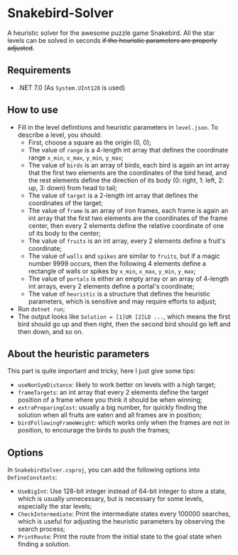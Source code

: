 # Snakebird-Solver

A heuristic solver for the awesome puzzle game Snakebird.
All the star levels can be solved in seconds ~~if the heuristic parameters are properly adjusted~~.

## Requirements

+ .NET 7.0 (As `System.UInt128` is used)

## How to use

+ Fill in the level definitions and heuristic parameters in `level.json`. To describe a level, you should:
  + First, choose a square as the origin (0, 0);
  + The value of `range` is a 4-length int array that defines the coordinate range `x_min`, `x_max`, `y_min`, `y_max`;
  + The value of `birds` is an array of birds, each bird is again an int array that the first two elements are the coordinates of the bird head, and the rest elements define the direction of its body (0: right, 1: left, 2: up, 3: down) from head to tail;
  + The value of `target` is a 2-length int array that defines the coordinates of the target;
  + The value of `frame` is an array of iron frames, each frame is again an int array that the first two elements are the coordinates of the frame center, then every 2 elements define the relative coordinate of one of its body to the center;
  + The value of `fruits` is an int array, every 2 elements define a fruit's coordinate;
  + The value of `walls` and `spikes` are similar to `fruits`, but if a magic number 9999 occurs, then the following 4 elements define a rectangle of walls or spikes by `x_min`, `x_max`, `y_min`, `y_max`;
  + The value of `portals` is either an empty array or an array of 4-length int arrays, every 2 elements define a portal's coordinate;
  + The value of `heuristic` is a structure that defines the heuristic parameters, which is sensitive and may require efforts to adjust;
+ Run `dotnet run`;
+ The output looks like `Solution = [1]UR [2]LD ...`, which means the first bird should go up and then right, then the second bird should go left and then down, and so on.

## About the heuristic parameters

This part is quite important and tricky, here I just give some tips:

+ `useNonSymDistance`: likely to work better on levels with a high target;
+ `frameTargets`: an int array that every 2 elements define the target position of a frame where you think it should be when winning;
+ `extraPreparingCost`: usually a big number, for quickly finding the solution when all fruits are eaten and all frames are in position;
+ `birdFollowingFrameWeight`: which works only when the frames are not in position, to encourage the birds to push the frames;

## Options

In `SnakebirdSolver.csproj`, you can add the following options into `DefineConstants`:

+ `UseBigInt`: Use 128-bit integer instead of 64-bit integer to store a state, which is usually unnecessary, but is necessary for some levels, especially the star levels;
+ `CheckIntermediate`: Print the intermediate states every 100000 searches, which is useful for adjusting the heuristic parameters by observing the search process;
+ `PrintRoute`: Print the route from the initial state to the goal state when finding a solution.

